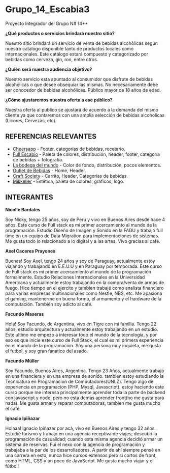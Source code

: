 
# Grupo_14_Escabia3

Proyecto Integrador del Grupo N# 14**

**¿Qué productos o servicios brindará nuestro sitio?**

Nuestro sitio brindará un servicio de venta de bebidas alcohólicas según nuestro catalogo disponible tanto de productos locales como internacionales. Este catálogo estará compuesto y categorizado por bebidas como cerveza, gin, ron, entre otros. 

**¿Quién será nuestra audiencia objetivo?**

Nuestro servicio esta apuntado al consumidor que disfrute de bebidas alcohólicas o que desee obsequiar las mismas. No necesariamente debe ser conocedor de bebidas alcohólicas. Público mayor de 18 años de edad.


**¿Cómo ajustaremos nuestra oferta a ese público?**

Nuestra oferta al publico se ajustará de acuerdo a la demanda del mismo cliente ya que contaremos con una amplia selección de bebidas alcoholicas (Licores, Cervezas, etc).

## REFERENCIAS RELEVANTES

 - [Cheersapp](https://www.cheersapp.com.ar) - Footer, categorías de bebidas, recetario.
 - [Full Escabio](https://www.fullescabio.com) - Paleta de colores, distribución, header, footer, categoría de bebidas + fotografía.
 - [La bodega del mundo](https://www.labodegadelmundo.com.py) - Color de fondo, distribución, pocos elementos.
 - [Outlet de Bebidas](https://www.outletdebebidas.com.ar) - Home, Header.
 - [Craft Society](https://www.craftsociety.com.ar/) - Carrito, Header, Categorías de bebidas.
 - [Mikkeller](https://shop.mikkeller.dk/) - Estética, paleta de colores, gráficos, logo.

## INTEGRANTES
**Nicolle Bardales**

Soy Nicky, tengo 25 años, soy de Perú y vivo en Buenos Aires desde hace 4 años. Este curso de Full stack es mi primer acercamiento al mundo de la programación. Estudio Diseño de Imagen y Sonido en la FADU y trabajo full time en un equipo de Data Migration para implementaciones de sistemas. Me gusta todo lo relacionado a lo digital y a las artes. Vivo gracias al café.

**Axel Caceres Prayones**

Buenas! Soy Axel, tengo 24 años y soy de Paraguay, actualmente estoy viajando y trabajando en E.E.U.U  y en Paraguay por temporada. Este curso de Full stack es mi primer acercamiento al mundo de la programación formalmente. Estudio Relaciones Internacionales en la Universidad Americana y actualmente estoy trabajando en la compra/venta de armas de fuego. Hice tiempo en el ejercito y tambien trabajé como analista financiero para varias empresas multinacionales como Nestle, NBS, etc. Me apasiona el gaming, mantenerme en buena forma, el armamento y el hardware de la computación. También soy adicto al café.

**Facundo Maseras**

Hola! Soy Facundo, de Argentina, vivo en Tigre con mi familia. Tengo 22 años, estudio arquitectura y actualmente estoy trabajando en un estudio. Este ultimo me empezo a interesar todo el mundo de la tecnologia, y por eso es que inicie este curso de Full Stack, el cual es mi primera experiencia en el mundo de la programacion. Soy una persona muy inquieta, me gusta el futbol, y soy gran fanatico del asado.

**Facundo Müller**

Soy Facundo, Buenos Aires, Argentina. Tengo 23 Años, actualmente trabajo en una financiera y en una empresa de sonido. tambien estoy estudiando la Tecnicatura en Programacion de Computadores(UNLZ). Tengo algo de experiencia en programacion (PHP, Mysql, Javascript). estoy haciendo este curso porque me interesa principalmente aprender toda la parte de backend con javascript y node, pero no esta demas aprender front(no me gusta para nada). Me gusta armar y reparar computadoras, tambien me gusta mucho el café.

**Ignacio Ipiñazar**

Holaaa! Ignacio Ipiñazar por acá, vivo en Buenos Aires y tengo 32 años. Estudié turismo y trabajo en una agencia receptiva de viajes;
descubrí la programación de casualidad; cuando esta misma agencia decidió armar un sistema de reservas. Fui el nexo con la agencia de programación
y trabajaba a la par de los desarrolladores. A partir de ahí siempre pensé en una carrera en esto, nunca hice cursos extensos pero si cortos de front,
como HTML, CSS y un poco de JavaScript. Me gusta mucho viajar y el fútbol! 
